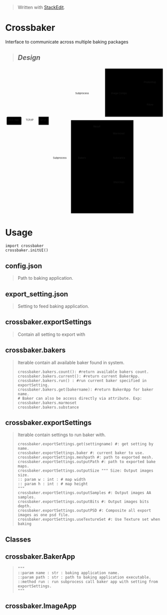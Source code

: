 <!DOCTYPE html>
<html>

<head>
  <meta charset="utf-8">
  <meta name="viewport" content="width=device-width, initial-scale=1.0">
  <title>README</title>
  <link rel="stylesheet" href="https://stackedit.io/style.css" />
</head>

<body class="stackedit">
  <div class="stackedit__html"><blockquote>
<p>Written with <a href="https://stackedit.io/">StackEdit</a>.</p>
</blockquote>
<h1 id="crossbaker">Crossbaker</h1>
<p>Interface to communicate across multiple baking packages</p>
<blockquote>
<h2 id="design"><em>Design</em></h2>
</blockquote>
<div class="mermaid"><svg xmlns="http://www.w3.org/2000/svg" id="mermaid-svg-RCJGgckdMaA7ovPd" width="100%" style="max-width: 924.1499938964844px;" viewBox="0 0 924.1499938964844 853.9499969482422"><g transform="translate(-12, -12)"><g class="output"><g class="clusters"><g class="cluster" id="subGraph1" style="opacity: 1;" transform="translate(760.1499938964844,159.2916717529297)"><rect width="336" height="278.5833435058594" x="-168" y="-139.2916717529297"></rect><g class="label"><g transform="translate(0,0)"><foreignObject width="0" height="0"><div xmlns="http://www.w3.org/1999/xhtml" style="display: inline-block; white-space: nowrap;"></div></foreignObject></g></g><text x="0" y="-125.29167175292969" fill="black" stroke="none" id="mermaid-svg-RCJGgckdMaA7ovPdText" style="text-anchor: middle;">ImageApp</text></g><g class="cluster" id="subGraph0" style="opacity: 1;" transform="translate(575.5666580200195,588.2666702270508)"><rect width="362.96665954589844" height="539.3666534423828" x="-181.48332977294922" y="-269.6833267211914"></rect><g class="label"><g transform="translate(0,0)"><foreignObject width="0" height="0"><div xmlns="http://www.w3.org/1999/xhtml" style="display: inline-block; white-space: nowrap;"></div></foreignObject></g></g><text x="0" y="-255.68331909179688" fill="black" stroke="none" id="mermaid-svg-RCJGgckdMaA7ovPdText" style="text-anchor: middle;">BakerApp</text></g></g><g class="edgePaths"><g class="edgePath" style="opacity: 1;"><path class="path" d="M105.64999389648438,322.13333892822266L155.5583267211914,322.13333892822266L205.46665954589844,322.13333892822266" marker-end="url(#arrowhead11699)" style="fill:none"></path><defs><marker id="arrowhead11699" viewBox="0 0 10 10" refX="9" refY="5" markerUnits="strokeWidth" markerWidth="8" markerHeight="6" orient="auto"><path d="M 0 0 L 0 0 L 0 0 z" style="fill: #333"></path></marker></defs></g><g class="edgePath" style="opacity: 1;"><path class="path" d="M244.9550040837525,345.4916687011719L329.2083282470703,541.2166748046875L394.0833282470703,541.2166748046875L425.4583282470703,541.2166748046875" marker-end="url(#arrowhead11700)" style="fill:none"></path><defs><marker id="arrowhead11700" viewBox="0 0 10 10" refX="9" refY="5" markerUnits="strokeWidth" markerWidth="8" markerHeight="6" orient="auto"><path d="M 0 0 L 10 5 L 0 10 z" class="arrowheadPath" style="stroke-width: 1; stroke-dasharray: 1, 0;"></path></marker></defs></g><g class="edgePath" style="opacity: 1;"><path class="path" d="M473.2135676997285,517.8583450317383L545.4916610717773,399.42501068115234L592.1499938964844,399.42501068115234L628.7583236694336,399.42501068115234" marker-end="url(#arrowhead11701)" style="fill:none"></path><defs><marker id="arrowhead11701" viewBox="0 0 10 10" refX="9" refY="5" markerUnits="strokeWidth" markerWidth="8" markerHeight="6" orient="auto"><path d="M 0 0 L 0 0 L 0 0 z" style="fill: #333"></path></marker></defs></g><g class="edgePath" style="opacity: 1;"><path class="path" d="M492.4583282470703,541.2166748046875L545.4916610717773,541.2166748046875L592.1499938964844,541.2166748046875L628.6499938964844,541.2166748046875" marker-end="url(#arrowhead11702)" style="fill:none"></path><defs><marker id="arrowhead11702" viewBox="0 0 10 10" refX="9" refY="5" markerUnits="strokeWidth" markerWidth="8" markerHeight="6" orient="auto"><path d="M 0 0 L 0 0 L 0 0 z" style="fill: #333"></path></marker></defs></g><g class="edgePath" style="opacity: 1;"><path class="path" d="M473.34632807408667,564.5750045776367L545.4916610717773,681.7000045776367L592.1499938964844,681.7000045776367L630.0666580200195,681.7000045776367" marker-end="url(#arrowhead11703)" style="fill:none"></path><defs><marker id="arrowhead11703" viewBox="0 0 10 10" refX="9" refY="5" markerUnits="strokeWidth" markerWidth="8" markerHeight="6" orient="auto"><path d="M 0 0 L 0 0 L 0 0 z" style="fill: #333"></path></marker></defs></g><g class="edgePath" style="opacity: 1;"><path class="path" d="M466.78135363326027,564.5750045776367L545.4916610717773,799.591667175293L592.1499938964844,799.591667175293L651.2416610717773,799.591667175293" marker-end="url(#arrowhead11704)" style="fill:none"></path><defs><marker id="arrowhead11704" viewBox="0 0 10 10" refX="9" refY="5" markerUnits="strokeWidth" markerWidth="8" markerHeight="6" orient="auto"><path d="M 0 0 L 0 0 L 0 0 z" style="fill: #333"></path></marker></defs></g><g class="edgePath" style="opacity: 1;"><path class="path" d="M249.16392056001195,298.77500915527344L329.2083282470703,167.69583892822266L394.0833282470703,167.69583892822266L458.9583282470703,167.69583892822266L545.4916610717773,167.69583892822266L592.1499938964844,167.69583892822266L617.1499938964844,167.69583892822266" marker-end="url(#arrowhead11705)" style="fill:none"></path><defs><marker id="arrowhead11705" viewBox="0 0 10 10" refX="9" refY="5" markerUnits="strokeWidth" markerWidth="8" markerHeight="6" orient="auto"><path d="M 0 0 L 10 5 L 0 10 z" class="arrowheadPath" style="stroke-width: 1; stroke-dasharray: 1, 0;"></path></marker></defs></g><g class="edgePath" style="opacity: 1;"><path class="path" d="M704.3914567973982,144.33750915527344L757.0499877929688,103.05000305175781L782.0499877929688,103.05000305175781L807.0499877929688,103.05000305175781" marker-end="url(#arrowhead11706)" style="fill:none"></path><defs><marker id="arrowhead11706" viewBox="0 0 10 10" refX="9" refY="5" markerUnits="strokeWidth" markerWidth="8" markerHeight="6" orient="auto"><path d="M 0 0 L 0 0 L 0 0 z" style="fill: #333"></path></marker></defs></g><g class="edgePath" style="opacity: 1;"><path class="path" d="M704.3914567973982,191.05416870117188L757.0499877929688,232.3416748046875L782.0499877929688,232.3416748046875L823.8583221435547,232.3416748046875" marker-end="url(#arrowhead11707)" style="fill:none"></path><defs><marker id="arrowhead11707" viewBox="0 0 10 10" refX="9" refY="5" markerUnits="strokeWidth" markerWidth="8" markerHeight="6" orient="auto"><path d="M 0 0 L 0 0 L 0 0 z" style="fill: #333"></path></marker></defs></g><g class="edgePath" style="opacity: 1;"><path class="path" d="M470.0512782360207,517.8583450317383L545.4916610717773,359.00417709350586L592.1499938964844,359.00417709350586L664.5330265034661,191.05416870117188" marker-end="url(#arrowhead11708)" style="fill:none"></path><defs><marker id="arrowhead11708" viewBox="0 0 10 10" refX="9" refY="5" markerUnits="strokeWidth" markerWidth="8" markerHeight="6" orient="auto"><path d="M 0 0 L 10 5 L 0 10 z" class="arrowheadPath" style="stroke-width: 1; stroke-dasharray: 1, 0;"></path></marker></defs></g></g><g class="edgeLabels"><g class="edgeLabel" style="opacity: 1;" transform="translate(155.5583267211914,322.13333892822266)"><g transform="translate(-24.90833282470703,-13.358329772949219)" class="label"><foreignObject width="49.81666564941406" height="26.716659545898438"><div xmlns="http://www.w3.org/1999/xhtml" style="display: inline-block; white-space: nowrap;"><span class="edgeLabel">TCP/IP</span></div></foreignObject></g></g><g class="edgeLabel" style="opacity: 1;" transform="translate(329.2083282470703,541.2166748046875)"><g transform="translate(-39.875,-13.358329772949219)" class="label"><foreignObject width="79.75" height="26.716659545898438"><div xmlns="http://www.w3.org/1999/xhtml" style="display: inline-block; white-space: nowrap;"><span class="edgeLabel">Subprocess</span></div></foreignObject></g></g><g class="edgeLabel" style="opacity: 1;" transform=""><g transform="translate(0,0)" class="label"><foreignObject width="0" height="0"><div xmlns="http://www.w3.org/1999/xhtml" style="display: inline-block; white-space: nowrap;"><span class="edgeLabel"></span></div></foreignObject></g></g><g class="edgeLabel" style="opacity: 1;" transform=""><g transform="translate(0,0)" class="label"><foreignObject width="0" height="0"><div xmlns="http://www.w3.org/1999/xhtml" style="display: inline-block; white-space: nowrap;"><span class="edgeLabel"></span></div></foreignObject></g></g><g class="edgeLabel" style="opacity: 1;" transform=""><g transform="translate(0,0)" class="label"><foreignObject width="0" height="0"><div xmlns="http://www.w3.org/1999/xhtml" style="display: inline-block; white-space: nowrap;"><span class="edgeLabel"></span></div></foreignObject></g></g><g class="edgeLabel" style="opacity: 1;" transform=""><g transform="translate(0,0)" class="label"><foreignObject width="0" height="0"><div xmlns="http://www.w3.org/1999/xhtml" style="display: inline-block; white-space: nowrap;"><span class="edgeLabel"></span></div></foreignObject></g></g><g class="edgeLabel" style="opacity: 1;" transform="translate(458.9583282470703,167.69583892822266)"><g transform="translate(-39.875,-13.358329772949219)" class="label"><foreignObject width="79.75" height="26.716659545898438"><div xmlns="http://www.w3.org/1999/xhtml" style="display: inline-block; white-space: nowrap;"><span class="edgeLabel">Subprocess</span></div></foreignObject></g></g><g class="edgeLabel" style="opacity: 1;" transform=""><g transform="translate(0,0)" class="label"><foreignObject width="0" height="0"><div xmlns="http://www.w3.org/1999/xhtml" style="display: inline-block; white-space: nowrap;"><span class="edgeLabel"></span></div></foreignObject></g></g><g class="edgeLabel" style="opacity: 1;" transform=""><g transform="translate(0,0)" class="label"><foreignObject width="0" height="0"><div xmlns="http://www.w3.org/1999/xhtml" style="display: inline-block; white-space: nowrap;"><span class="edgeLabel"></span></div></foreignObject></g></g><g class="edgeLabel" style="opacity: 1;" transform="translate(545.4916610717773,359.00417709350586)"><g transform="translate(-21.65833282470703,-13.358329772949219)" class="label"><foreignObject width="43.31666564941406" height="26.716659545898438"><div xmlns="http://www.w3.org/1999/xhtml" style="display: inline-block; white-space: nowrap;"><span class="edgeLabel">Result</span></div></foreignObject></g></g></g><g class="nodes"><g class="node" style="opacity: 1;" id="IC" transform="translate(674.5999908447266,167.69583892822266)"><rect rx="0" ry="0" x="-57.44999694824219" y="-23.35832977294922" width="114.89999389648438" height="46.71665954589844"></rect><g class="label" transform="translate(0,0)"><g transform="translate(-47.44999694824219,-13.358329772949219)"><foreignObject width="94.89999389648438" height="26.716659545898438"><div xmlns="http://www.w3.org/1999/xhtml" style="display: inline-block; white-space: nowrap;">Image Comps</div></foreignObject></g></g></g><g class="node" style="opacity: 1;" id="P" transform="translate(855.0999908447266,103.05000305175781)"><circle x="-48.05000305175781" y="-23.35832977294922" r="48.05000305175781"></circle><g class="label" transform="translate(0,0)"><g transform="translate(-38.05000305175781,-13.358329772949219)"><foreignObject width="76.10000610351562" height="26.716659545898438"><div xmlns="http://www.w3.org/1999/xhtml" style="display: inline-block; white-space: nowrap;">Photoshop</div></foreignObject></g></g></g><g class="node" style="opacity: 1;" id="Pi" transform="translate(855.0999908447266,232.3416748046875)"><circle x="-31.241668701171875" y="-23.35832977294922" r="31.241668701171875"></circle><g class="label" transform="translate(0,0)"><g transform="translate(-21.241668701171875,-13.358329772949219)"><foreignObject width="42.48333740234375" height="26.716659545898438"><div xmlns="http://www.w3.org/1999/xhtml" style="display: inline-block; white-space: nowrap;">Pillow</div></foreignObject></g></g></g><g class="node" style="opacity: 1;" id="BK" transform="translate(458.9583282470703,541.2166748046875)"><rect rx="0" ry="0" x="-33.5" y="-23.35832977294922" width="67" height="46.71665954589844"></rect><g class="label" transform="translate(0,0)"><g transform="translate(-23.5,-13.358329772949219)"><foreignObject width="47" height="26.716659545898438"><div xmlns="http://www.w3.org/1999/xhtml" style="display: inline-block; white-space: nowrap;">Bakers</div></foreignObject></g></g></g><g class="node" style="opacity: 1;" id="M" transform="translate(674.5999908447266,399.42501068115234)"><circle x="-45.84166717529297" y="-23.35832977294922" r="45.84166717529297"></circle><g class="label" transform="translate(0,0)"><g transform="translate(-35.84166717529297,-13.358329772949219)"><foreignObject width="71.68333435058594" height="26.716659545898438"><div xmlns="http://www.w3.org/1999/xhtml" style="display: inline-block; white-space: nowrap;">Marmoset</div></foreignObject></g></g></g><g class="node" style="opacity: 1;" id="S" transform="translate(674.5999908447266,541.2166748046875)"><circle x="-45.94999694824219" y="-23.35832977294922" r="45.94999694824219"></circle><g class="label" transform="translate(0,0)"><g transform="translate(-35.94999694824219,-13.358329772949219)"><foreignObject width="71.89999389648438" height="26.716659545898438"><div xmlns="http://www.w3.org/1999/xhtml" style="display: inline-block; white-space: nowrap;">Substance</div></foreignObject></g></g></g><g class="node" style="opacity: 1;" id="X" transform="translate(674.5999908447266,681.7000045776367)"><circle x="-44.53333282470703" y="-23.35832977294922" r="44.53333282470703"></circle><g class="label" transform="translate(0,0)"><g transform="translate(-34.53333282470703,-13.358329772949219)"><foreignObject width="69.06666564941406" height="26.716659545898438"><div xmlns="http://www.w3.org/1999/xhtml" style="display: inline-block; white-space: nowrap;">XNormals</div></foreignObject></g></g></g><g class="node" style="opacity: 1;" id="E" transform="translate(674.5999908447266,799.591667175293)"><circle x="-15.675003051757812" y="-23.35832977294922" r="23.35832977294922"></circle><g class="label" transform="translate(0,0)"><g transform="translate(-5.6750030517578125,-13.358329772949219)"><foreignObject width="11.350006103515625" height="26.716659545898438"><div xmlns="http://www.w3.org/1999/xhtml" style="display: inline-block; white-space: nowrap;">...</div></foreignObject></g></g></g><g class="node" style="opacity: 1;" id="DCC" transform="translate(62.82499694824219,322.13333892822266)"><rect rx="5" ry="5" x="-42.82499694824219" y="-23.35832977294922" width="85.64999389648438" height="46.71665954589844"></rect><g class="label" transform="translate(0,0)"><g transform="translate(-32.82499694824219,-13.358329772949219)"><foreignObject width="65.64999389648438" height="26.716659545898438"><div xmlns="http://www.w3.org/1999/xhtml" style="display: inline-block; white-space: nowrap;">DCC App</div></foreignObject></g></g></g><g class="node" style="opacity: 1;" id="UI" transform="translate(234.89999389648438,322.13333892822266)"><rect rx="0" ry="0" x="-29.433334350585938" y="-23.35832977294922" width="58.866668701171875" height="46.71665954589844"></rect><g class="label" transform="translate(0,0)"><g transform="translate(-19.433334350585938,-13.358329772949219)"><foreignObject width="38.866668701171875" height="26.716659545898438"><div xmlns="http://www.w3.org/1999/xhtml" style="display: inline-block; white-space: nowrap;">Qt UI</div></foreignObject></g></g></g></g></g></g></svg></div>
<h1 id="usage">Usage</h1>
<pre class=" language-python"><code class="prism  language-python"><span class="token keyword">import</span> crossbaker
crossbaker<span class="token punctuation">.</span>initUI<span class="token punctuation">(</span><span class="token punctuation">)</span>
</code></pre>
<h2 id="config.json">config.json</h2>
<blockquote>
<p>Path to baking application.</p>
</blockquote>
<h2 id="export_setting.json">export_setting.json</h2>
<blockquote>
<p>Setting to feed baking application.</p>
</blockquote>
<h2 id="crossbaker.exportsettings">crossbaker.exportSettings</h2>
<blockquote>
<p>Contain all setting to export with</p>
</blockquote>
<h2 id="crossbaker.bakers">crossbaker.bakers</h2>
<blockquote>
<p>Iterable contain all available baker found in system.</p>
<pre class=" language-python"><code class="prism  language-python">crossbaker<span class="token punctuation">.</span>bakers<span class="token punctuation">.</span>count<span class="token punctuation">(</span><span class="token punctuation">)</span><span class="token punctuation">:</span> <span class="token comment">#return available bakers count.</span>
crossbaker<span class="token punctuation">.</span>bakers<span class="token punctuation">.</span>current<span class="token punctuation">(</span><span class="token punctuation">)</span><span class="token punctuation">:</span> <span class="token comment">#return current BakerApp.</span>
crossbaker<span class="token punctuation">.</span>bakers<span class="token punctuation">.</span>run<span class="token punctuation">(</span><span class="token punctuation">)</span> <span class="token punctuation">:</span> <span class="token comment">#run current baker specified in exportSetting.</span>
crossbaker<span class="token punctuation">.</span>bakers<span class="token punctuation">.</span>get<span class="token punctuation">(</span>bakername<span class="token punctuation">)</span><span class="token punctuation">:</span> <span class="token comment">#return BakerApp for baker name.</span>
<span class="token comment"># Baker can also be access directly via attribute. Exp:</span>
crossbaker<span class="token punctuation">.</span>bakers<span class="token punctuation">.</span>marmoset
crossbaker<span class="token punctuation">.</span>bakers<span class="token punctuation">.</span>substance
</code></pre>
</blockquote>
<h2 id="crossbaker.exportsettings-1">crossbaker.exportSettings</h2>
<blockquote>
<p>Iterable contain settings to run baker with.</p>
<pre class=" language-python"><code class="prism  language-python">crossbaker<span class="token punctuation">.</span>exportSettings<span class="token punctuation">.</span>get<span class="token punctuation">(</span>settingname<span class="token punctuation">)</span> <span class="token comment">#: get setting by name.</span>
crossbaker<span class="token punctuation">.</span>exportSettings<span class="token punctuation">.</span>baker <span class="token comment">#: current baker to use.</span>
crossbaker<span class="token punctuation">.</span>exportSettings<span class="token punctuation">.</span>meshpath <span class="token comment">#: path to exported mesh.</span>
crossbaker<span class="token punctuation">.</span>exportSettings<span class="token punctuation">.</span>outputPath <span class="token comment">#: path to exported bake maps.</span>
crossbaker<span class="token punctuation">.</span>exportSettings<span class="token punctuation">.</span>outputSize <span class="token triple-quoted-string string">""" Size: Output images size.
:: param w : int : # map width
:: param h : int : # map height
"""</span>
crossbaker<span class="token punctuation">.</span>exportSettings<span class="token punctuation">.</span>outputSamples <span class="token comment">#: Output images AA samples.</span>
crossbaker<span class="token punctuation">.</span>exportSettings<span class="token punctuation">.</span>outputBits <span class="token comment">#: Output images bits depth.</span>
crossbaker<span class="token punctuation">.</span>exportSettings<span class="token punctuation">.</span>outputPSD <span class="token comment">#: Composite all export images as one psd file.</span>
crossbaker<span class="token punctuation">.</span>exportSettings<span class="token punctuation">.</span>useTextureSet <span class="token comment">#: Use Texture set when baking</span>
</code></pre>
</blockquote>
<h2 id="classes">Classes</h2>
<h2 id="crossbaker.bakerapp">crossbaker.BakerApp</h2>
<blockquote>
<pre class=" language-python"><code class="prism  language-python"><span class="token triple-quoted-string string">"""
::param name : str : baking application name.
::param path : str : path to baking application executable.
::method run : run subprocess call baker app with setting from exportSettings.
"""</span>
</code></pre>
</blockquote>
<h2 id="crossbaker.imageapp">crossbaker.ImageApp</h2>
</div>
</body>

</html>

